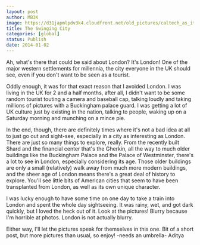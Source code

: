 ```yaml
---
layout: post
author: MB3K
image: https://d31japmlpdv3k4.cloudfront.net/old_pictures/caltech_as_it_happens/6a0105349b8251970b019b039bd2b8970d.jpg
title: The Swinging City 
categories: [global]
status: Publish
date: 2014-01-02
---
```


Ah, what's there that could be said about London? It's London! One of the major western settlements for millennia, the city everyone in the UK should see, even if you don't want to be seen as a tourist.

Oddly enough, it was for that exact reason that I avoided London. I was living in the UK for 2 and a half months, after all, I didn't want to be some random tourist touting a camera and baseball cap, talking loudly and taking millions of pictures with a Buckingham palace guard. I was getting a lot of UK culture just by existing in the nation, talking to people, waking up on a Saturday morning and munching on a mince pie.

In the end, though, there are definitely times where it's not a bad idea at all to just go out and sight-see, especially in a city as interesting as London. There are just so many things to explore, really. From the recently built Shard and the financial center that's the Gherkin, all the way to much older buildings like the Buckingham Palace and the Palace of Westminster, there's a lot to see in London, especially considering its age. Those older buildings are only a small (relatively) walk away from much more modern buildings, and the sheer age of London means there's a great deal of history to explore. You'll see little bits of American cities that seem to have been transplanted from London, as well as its own unique character.

I was lucky enough to have some time on one day to take a train into London and spent the whole day sightseeing. It was rainy, wet, and got dark quickly, but I loved the heck out of it. Look at the pictures! Blurry because I'm horrible at photos. London is not actually blurry.

Either way, I'll let the pictures speak for themselves in this one. Bit of a short post, but more pictures than usual, so enjoy!
-needs an umbrella-
Aditya

